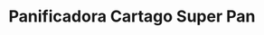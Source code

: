 ---
title: "Panificadora Cartago Super Pan"
url: /cartago/panificadora-cartago-super-pan/
shop: panadería
---